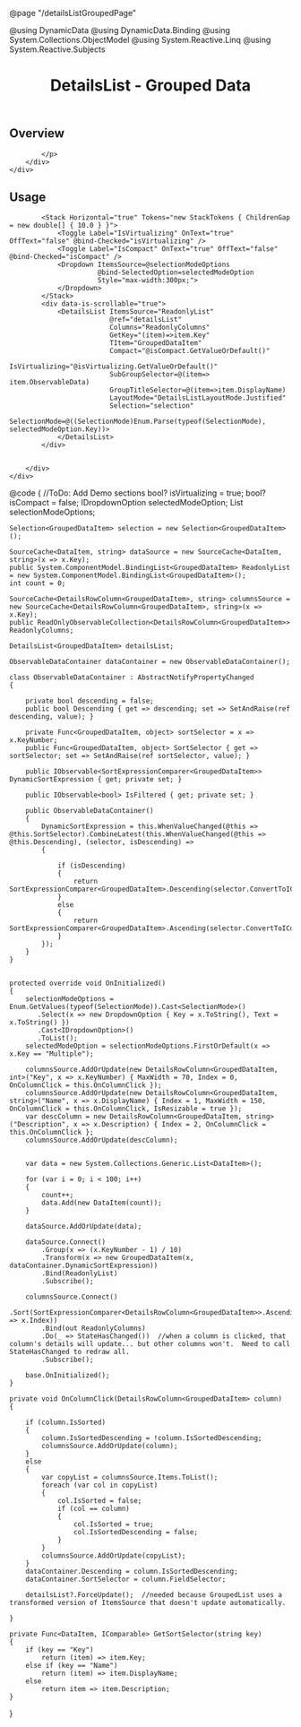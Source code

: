 ﻿@page "/detailsListGroupedPage"

@using DynamicData
@using DynamicData.Binding
@using System.Collections.ObjectModel
@using System.Reactive.Linq
@using System.Reactive.Subjects
<header class="root">
    <h1 class="title">DetailsList - Grouped Data</h1>
</header>
<div class="section" style="transition-delay: 0s;">
    <div id="overview" tabindex="-1">
        <h2 class="subHeading hiddenContent">Overview</h2>
    </div>
    <div class="content">
        <div class="ms-Markdown">
            <p>

            </p>
        </div>
    </div>
</div>
<div class="section" style="transition-delay: 0s;">
    <div id="overview" tabindex="-1">
        <h2 class="subHeading">Usage</h2>
    </div>
    <div>
        <div class="subSection">

            <Stack Horizontal="true" Tokens="new StackTokens { ChildrenGap = new double[] { 10.0 } }">
                <Toggle Label="IsVirtualizing" OnText="true" OffText="false" @bind-Checked="isVirtualizing" />
                <Toggle Label="IsCompact" OnText="true" OffText="false" @bind-Checked="isCompact" />
                <Dropdown ItemsSource=@selectionModeOptions
                          @bind-SelectedOption=selectedModeOption
                          Style="max-width:300px;">
                </Dropdown>
            </Stack>
            <div data-is-scrollable="true">
                <DetailsList ItemsSource="ReadonlyList"
                             @ref="detailsList"
                             Columns="ReadonlyColumns"
                             GetKey="(item)=>item.Key"
                             TItem="GroupedDataItem"
                             Compact="@isCompact.GetValueOrDefault()"
                             IsVirtualizing="@isVirtualizing.GetValueOrDefault()"
                             SubGroupSelector=@(item=> item.ObservableData)
                             GroupTitleSelector=@(item=>item.DisplayName)
                             LayoutMode="DetailsListLayoutMode.Justified"
                             Selection="selection"
                             SelectionMode=@((SelectionMode)Enum.Parse(typeof(SelectionMode), selectedModeOption.Key))>
                </DetailsList>
            </div>


        </div>
    </div>
</div>
@code {
    //ToDo: Add Demo sections
    bool? isVirtualizing = true;
    bool? isCompact = false;
    IDropdownOption selectedModeOption;
    List<IDropdownOption> selectionModeOptions;

    Selection<GroupedDataItem> selection = new Selection<GroupedDataItem>();

    SourceCache<DataItem, string> dataSource = new SourceCache<DataItem, string>(x => x.Key);
    public System.ComponentModel.BindingList<GroupedDataItem> ReadonlyList = new System.ComponentModel.BindingList<GroupedDataItem>();
    int count = 0;

    SourceCache<DetailsRowColumn<GroupedDataItem>, string> columnsSource = new SourceCache<DetailsRowColumn<GroupedDataItem>, string>(x => x.Key);
    public ReadOnlyObservableCollection<DetailsRowColumn<GroupedDataItem>> ReadonlyColumns;

    DetailsList<GroupedDataItem> detailsList;

    ObservableDataContainer dataContainer = new ObservableDataContainer();

    class ObservableDataContainer : AbstractNotifyPropertyChanged
    {

        private bool descending = false;
        public bool Descending { get => descending; set => SetAndRaise(ref descending, value); }

        private Func<GroupedDataItem, object> sortSelector = x => x.KeyNumber;
        public Func<GroupedDataItem, object> SortSelector { get => sortSelector; set => SetAndRaise(ref sortSelector, value); }

        public IObservable<SortExpressionComparer<GroupedDataItem>> DynamicSortExpression { get; private set; }

        public IObservable<bool> IsFiltered { get; private set; }

        public ObservableDataContainer()
        {
            DynamicSortExpression = this.WhenValueChanged(@this => @this.SortSelector).CombineLatest(this.WhenValueChanged(@this => @this.Descending), (selector, isDescending) =>
            {

                if (isDescending)
                {
                    return SortExpressionComparer<GroupedDataItem>.Descending(selector.ConvertToIComparable());
                }
                else
                {
                    return SortExpressionComparer<GroupedDataItem>.Ascending(selector.ConvertToIComparable());
                }
            });
        }
    }


    protected override void OnInitialized()
    {
        selectionModeOptions = Enum.GetValues(typeof(SelectionMode)).Cast<SelectionMode>()
           .Select(x => new DropdownOption { Key = x.ToString(), Text = x.ToString() })
           .Cast<IDropdownOption>()
           .ToList();
        selectedModeOption = selectionModeOptions.FirstOrDefault(x => x.Key == "Multiple");

        columnsSource.AddOrUpdate(new DetailsRowColumn<GroupedDataItem, int>("Key", x => x.KeyNumber) { MaxWidth = 70, Index = 0, OnColumnClick = this.OnColumnClick });
        columnsSource.AddOrUpdate(new DetailsRowColumn<GroupedDataItem, string>("Name", x => x.DisplayName) { Index = 1, MaxWidth = 150, OnColumnClick = this.OnColumnClick, IsResizable = true });
        var descColumn = new DetailsRowColumn<GroupedDataItem, string>("Description", x => x.Description) { Index = 2, OnColumnClick = this.OnColumnClick };
        columnsSource.AddOrUpdate(descColumn);


        var data = new System.Collections.Generic.List<DataItem>();

        for (var i = 0; i < 100; i++)
        {
            count++;
            data.Add(new DataItem(count));
        }

        dataSource.AddOrUpdate(data);

        dataSource.Connect()
            .Group(x => (x.KeyNumber - 1) / 10)
            .Transform(x => new GroupedDataItem(x, dataContainer.DynamicSortExpression))
            .Bind(ReadonlyList)
            .Subscribe();

        columnsSource.Connect()
            .Sort(SortExpressionComparer<DetailsRowColumn<GroupedDataItem>>.Ascending(x => x.Index))
            .Bind(out ReadonlyColumns)
            .Do(_ => StateHasChanged())  //when a column is clicked, that column's details will update... but other columns won't.  Need to call StateHasChanged to redraw all.
            .Subscribe();

        base.OnInitialized();
    }

    private void OnColumnClick(DetailsRowColumn<GroupedDataItem> column)
    {

        if (column.IsSorted)
        {
            column.IsSortedDescending = !column.IsSortedDescending;
            columnsSource.AddOrUpdate(column);
        }
        else
        {
            var copyList = columnsSource.Items.ToList();
            foreach (var col in copyList)
            {
                col.IsSorted = false;
                if (col == column)
                {
                    col.IsSorted = true;
                    col.IsSortedDescending = false;
                }
            }
            columnsSource.AddOrUpdate(copyList);
        }
        dataContainer.Descending = column.IsSortedDescending;
        dataContainer.SortSelector = column.FieldSelector;

        detailsList?.ForceUpdate();  //needed because GroupedList uses a transformed version of ItemsSource that doesn't update automatically.

    }

    private Func<DataItem, IComparable> GetSortSelector(string key)
    {
        if (key == "Key")
            return (item) => item.Key;
        else if (key == "Name")
            return (item) => item.DisplayName;
        else
            return item => item.Description;
    }


}
